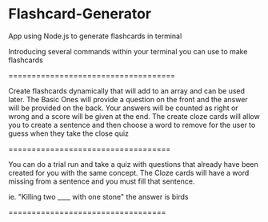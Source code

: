 # Flashcard-Generator
App using Node.js to generate flashcards in terminal

Introducing several commands within your terminal you can use to make flashcards

====================================

Create flashcards dynamically that will add to an array and can be used later. The Basic Ones will provide a question on the front and the answer will be provided on the back. Your answers will be counted as right or wrong and a score will be given at the end. The create cloze cards will allow you to create a sentence and then choose a word to remove for the user to guess when they take the close quiz

===================================

You can do a trial run and take a quiz with questions that already have been created for you with the same concept. The Cloze cards will have a word missing from a sentence and you must fill that sentence. 

ie. "Killing two ____ with one stone" the answer is birds

==================================
